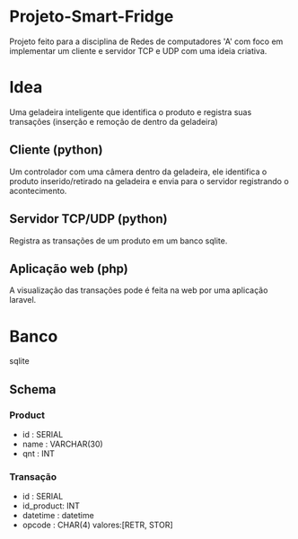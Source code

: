 # Projeto-Smart-Fridge

Projeto feito para a disciplina de Redes de computadores 'A' com foco
em implementar um cliente e servidor TCP e UDP com uma ideia criativa.

# Idea
Uma geladeira inteligente que identifica o produto e registra suas transações (inserção e remoção de dentro da geladeira)

## Cliente (python)
Um controlador com uma câmera dentro da geladeira, ele identifica o
produto inserido/retirado na geladeira e envia para o servidor
registrando o acontecimento.

## Servidor TCP/UDP (python)
Registra as transações de um produto em um banco sqlite.

## Aplicação web (php)
A visualização das transações pode é feita na web por uma aplicação
laravel.

# Banco
sqlite

## Schema
### Product
 - id : SERIAL
 - name : VARCHAR(30)
 - qnt : INT

### Transação
 - id : SERIAL
 - id_product: INT
 - datetime : datetime
 - opcode : CHAR(4) valores:[RETR, STOR]
